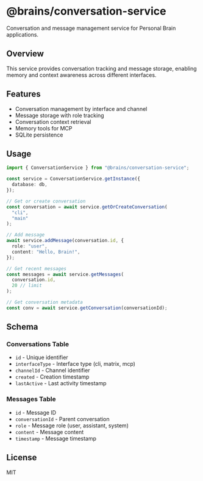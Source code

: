 # @brains/conversation-service

Conversation and message management service for Personal Brain applications.

## Overview

This service provides conversation tracking and message storage, enabling memory and context awareness across different interfaces.

## Features

- Conversation management by interface and channel
- Message storage with role tracking
- Conversation context retrieval
- Memory tools for MCP
- SQLite persistence

## Usage

```typescript
import { ConversationService } from "@brains/conversation-service";

const service = ConversationService.getInstance({
  database: db,
});

// Get or create conversation
const conversation = await service.getOrCreateConversation(
  "cli",
  "main"
);

// Add message
await service.addMessage(conversation.id, {
  role: "user",
  content: "Hello, Brain!",
});

// Get recent messages
const messages = await service.getMessages(
  conversation.id, 
  20 // limit
);

// Get conversation metadata
const conv = await service.getConversation(conversationId);
```

## Schema

### Conversations Table
- `id` - Unique identifier
- `interfaceType` - Interface type (cli, matrix, mcp)
- `channelId` - Channel identifier
- `created` - Creation timestamp
- `lastActive` - Last activity timestamp

### Messages Table
- `id` - Message ID
- `conversationId` - Parent conversation
- `role` - Message role (user, assistant, system)
- `content` - Message content
- `timestamp` - Message timestamp

## License

MIT